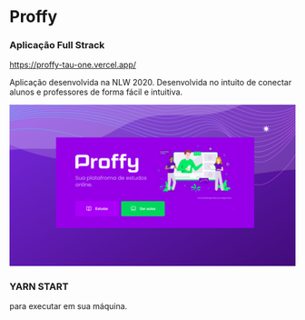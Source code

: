 # Proffy
### Aplicação Full Strack
https://proffy-tau-one.vercel.app/

Aplicação desenvolvida na NLW 2020.
Desenvolvida no intuito de conectar alunos e professores de forma fácil e intuitiva.

![Layout](https://github.com/jennysol/Proffy/blob/master/Design%20sem%20nome.png)

### YARN START 
para executar em sua máquina.



